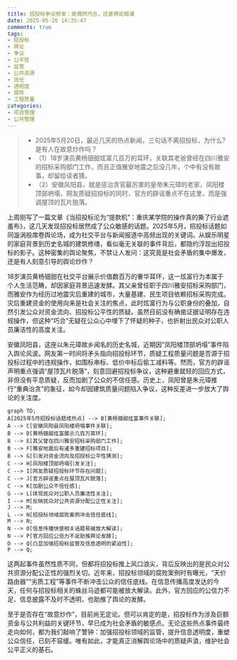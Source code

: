 ```yaml
---
title: 招投标争议频发：是偶然巧合，还是舆论暗涌
date: 2025-05-20 14:35:47
comments: true
tags:
- 招投标
- 舆论
- 争议
- 公平性
- 监管
- 公共资源
- 信任
- 透明度
- 腐败
- 工程质量
categories:
- 项目管理
- 公共管理
---
```



> - 2025年5月20日，最近几天的热点新闻，三句话不离招投标，为什么?是有人在故意炒作吗？
> - （1）18岁演员黄杨钿甜炫富几百万的耳环，关联其老爸曾经在四川雅安的招标采购部门工作，而且正值雅安地震之后没几年，个中有没有故事，却留给读者猜。
> - （2）安徽凤阳县，就是惩治贪官最厉害的皇帝朱元璋的老家，凤阳楼顶部坍塌，网友质疑招投标的同时，官方的辟谣重点不在这里，而是强调屋顶的瓦片脱落。


上周刚写了一篇文章《当招投标沦为“提款机”：重庆某学院的操作真的撕了行业遮羞布》，这几天发现招投标居然成了公众敏感的话题。2025年5月，招投标话题如同漩涡般席卷舆论场，成为社交平台与新闻报道中高频出现的关键词。从娱乐明星的家庭背景到历史名城的建筑修缮，看似毫无关联的事件背后，都隐约浮现出招投标的影子。这种密集的舆论聚焦，不禁让人发问：这究竟是社会矛盾的集中爆发，还是有人刻意引导的舆论炒作？

18岁演员黄杨钿甜在社交平台展示价值数百万的奢华耳环，这一炫富行为本属于个人生活范畴，却因家庭背景迅速发酵。其父亲曾任职于四川雅安招标采购部门，而雅安作为经历过地震灾后重建的城市，大量基建、民生项目依赖招标采购完成。灾后重建资金的使用向来是社会关注的焦点，此时炫富行为与公职身份的叠加，自然引发公众对资金流向、招投标公平性的质疑。虽然目前没有确凿证据证明存在违规操作，但这种“巧合”无疑在公众心中埋下了怀疑的种子，也折射出民众对公职人员廉洁性的高度关注。

安徽凤阳县，这座以朱元璋故乡闻名的历史名城，近期因“凤阳楼顶部坍塌”事件陷入舆论风波。网友第一时间将矛头指向招投标环节，质疑工程质量问题是否源于招投标过程中的违规操作，如围标串标、低价中标后偷工减料等。然而，官方的辟谣声明重点强调“屋顶瓦片脱落”，刻意回避招投标争议，这种避重就轻的回应方式，非但没有平息质疑，反而加剧了公众的不信任感。历史上，凤阳曾是朱元璋推行“重典治贪”的象征，如今却因建筑质量问题陷入争议，这种反差进一步放大了舆论的关注度。

```mermaid
graph TD;
A[2025年5月招投标话题成热点] --> B[黄杨钿甜炫富事件关联];
A --> C[安徽凤阳县凤阳楼坍塌事件关联];
B --> D[黄杨钿甜炫富展示几百万耳环];
B --> E[其父曾在四川雅安招标采购部门工作];
B --> F[雅安地震后有诸多重建招标项目];
B --> G[引发对资金流向及招投标公平性猜测];
C --> H[凤阳楼顶部坍塌引发关注];
C --> I[网友质疑招投标环节存在问题];
C --> J[官方辟谣重点在屋顶瓦片脱落];
C --> K[加剧公众不信任感];
G --> L[体现民众对公职人员廉洁性关注];
I --> M[反映民众对公共资源分配公正性关注];
J --> M;
L --> N[招投标领域腐败案例冲击信任底线];
M --> N;
N --> O[信息传播快使相关话题易被放大解读];
N --> P[官方回应公信力不足助推舆论发酵];
O --> Q[凸显加强招投标监管及信息透明的紧迫性];
P --> Q;
```



这两起事件虽然性质不同，但都将招投标推上风口浪尖，背后反映出的是民众对公共资源分配公正性的强烈关切。近年来，招投标领域的腐败案例时有曝光，“天价路由器”“劣质工程”等事件不断冲击公众的信任底线。在信息传播高度发达的今天，任何与招投标相关的蛛丝马迹都可能被放大解读。此外，官方回应的公信力不足、信息披露不及时不透明，也助推了舆论的发酵。

至于是否存在“故意炒作”，目前尚无定论。但可以肯定的是，招投标作为涉及巨额资金与公共利益的关键环节，早已成为社会矛盾的敏感点。无论这些热点事件最终走向如何，都为我们敲响了警钟：加强招投标领域的监管，提升信息透明度，重塑公众信任，已刻不容缓。唯有如此，才能真正消解舆论场中的质疑声浪，维护社会公平正义的基石。 
